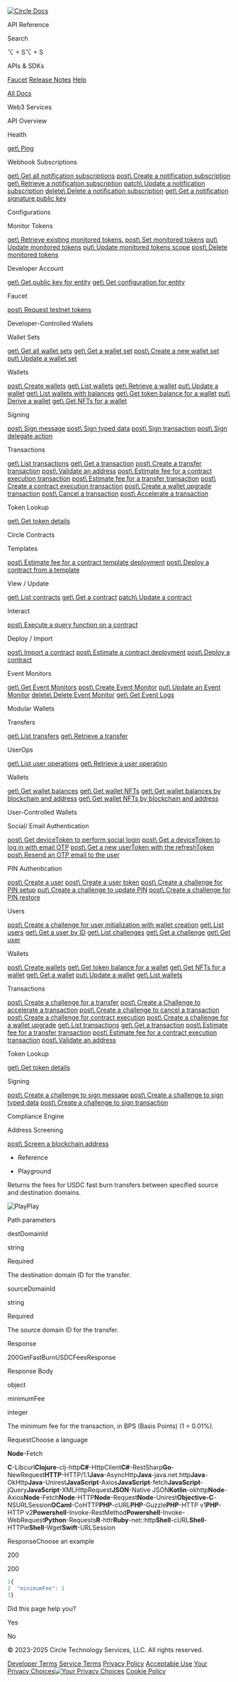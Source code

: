 [![Circle Docs](https://developers.circle.com/logo.svg)](https://developers.circle.com/)

API Reference

Search

⌥ \+ S⌥ \+ S

APIs & SDKs

[Faucet](https://faucet.circle.com/) [Release Notes](https://developers.circle.com/release-notes "Release Notes") [Help](https://support.usdc.circle.com/hc/en-us/p/contactus "Help")

[All Docs](https://developers.circle.com/)

Web3 Services

API Overview

Health

[get\\
Ping](https://developers.circle.com/api-reference/w3s/common/ping)

Webhook Subscriptions

[get\\
Get all notification subscriptions](https://developers.circle.com/api-reference/w3s/common/get-subscriptions) [post\\
Create a notification subscription](https://developers.circle.com/api-reference/w3s/common/create-subscription) [get\\
Retrieve a notification subscription](https://developers.circle.com/api-reference/w3s/common/get-subscription) [patch\\
Update a notification subscription](https://developers.circle.com/api-reference/w3s/common/update-subscription) [delete\\
Delete a notification subscription](https://developers.circle.com/api-reference/w3s/common/delete-subscription) [get\\
Get a notification signature public key](https://developers.circle.com/api-reference/w3s/common/get-notification-signature)

Configurations

Monitor Tokens

[get\\
Retrieve existing monitored tokens.](https://developers.circle.com/api-reference/w3s/programmable-wallets/list-monitored-tokens) [post\\
Set monitored tokens](https://developers.circle.com/api-reference/w3s/programmable-wallets/create-monitored-tokens) [put\\
Update monitored tokens](https://developers.circle.com/api-reference/w3s/programmable-wallets/update-monitored-tokens) [put\\
Update monitored tokens scope](https://developers.circle.com/api-reference/w3s/programmable-wallets/update-monitored-tokens-scope) [post\\
Delete monitored tokens](https://developers.circle.com/api-reference/w3s/programmable-wallets/delete-monitored-tokens)

Developer Account

[get\\
Get public key for entity](https://developers.circle.com/api-reference/w3s/programmable-wallets/get-public-key) [get\\
Get configuration for entity](https://developers.circle.com/api-reference/w3s/programmable-wallets/get-entity-config)

Faucet

[post\\
Request testnet tokens](https://developers.circle.com/api-reference/w3s/programmable-wallets/request-testnet-tokens)

Developer-Controlled Wallets

Wallet Sets

[get\\
Get all wallet sets](https://developers.circle.com/api-reference/w3s/developer-controlled-wallets/get-wallet-sets) [get\\
Get a wallet set](https://developers.circle.com/api-reference/w3s/developer-controlled-wallets/get-wallet-set) [post\\
Create a new wallet set](https://developers.circle.com/api-reference/w3s/developer-controlled-wallets/create-wallet-set) [put\\
Update a wallet set](https://developers.circle.com/api-reference/w3s/developer-controlled-wallets/update-wallet-set)

Wallets

[post\\
Create wallets](https://developers.circle.com/api-reference/w3s/developer-controlled-wallets/create-wallet) [get\\
List wallets](https://developers.circle.com/api-reference/w3s/developer-controlled-wallets/get-wallets) [get\\
Retrieve a wallet](https://developers.circle.com/api-reference/w3s/developer-controlled-wallets/get-wallet) [put\\
Update a wallet](https://developers.circle.com/api-reference/w3s/developer-controlled-wallets/update-wallet) [get\\
List wallets with balances](https://developers.circle.com/api-reference/w3s/developer-controlled-wallets/get-wallets-with-balances) [get\\
Get token balance for a wallet](https://developers.circle.com/api-reference/w3s/developer-controlled-wallets/list-wallet-balance) [put\\
Derive a wallet](https://developers.circle.com/api-reference/w3s/developer-controlled-wallets/derive-wallet) [get\\
Get NFTs for a wallet](https://developers.circle.com/api-reference/w3s/developer-controlled-wallets/list-wallet-nfts)

Signing

[post\\
Sign message](https://developers.circle.com/api-reference/w3s/developer-controlled-wallets/sign-message) [post\\
Sign typed data](https://developers.circle.com/api-reference/w3s/developer-controlled-wallets/sign-typed-data) [post\\
Sign transaction](https://developers.circle.com/api-reference/w3s/developer-controlled-wallets/sign-transaction) [post\\
Sign delegate action](https://developers.circle.com/api-reference/w3s/developer-controlled-wallets/sign-delegate-action)

Transactions

[get\\
List transactions](https://developers.circle.com/api-reference/w3s/developer-controlled-wallets/list-transactions) [get\\
Get a transaction](https://developers.circle.com/api-reference/w3s/developer-controlled-wallets/get-transaction) [post\\
Create a transfer transaction](https://developers.circle.com/api-reference/w3s/developer-controlled-wallets/create-developer-transaction-transfer) [post\\
Validate an address](https://developers.circle.com/api-reference/w3s/developer-controlled-wallets/create-validate-address) [post\\
Estimate fee for a contract execution transaction](https://developers.circle.com/api-reference/w3s/developer-controlled-wallets/create-transaction-estimate-fee) [post\\
Estimate fee for a transfer transaction](https://developers.circle.com/api-reference/w3s/developer-controlled-wallets/create-transfer-estimate-fee) [post\\
Create a contract execution transaction](https://developers.circle.com/api-reference/w3s/developer-controlled-wallets/create-developer-transaction-contract-execution) [post\\
Create a wallet upgrade transaction](https://developers.circle.com/api-reference/w3s/developer-controlled-wallets/create-developer-transaction-wallet-upgrade) [post\\
Cancel a transaction](https://developers.circle.com/api-reference/w3s/developer-controlled-wallets/create-developer-transaction-cancel) [post\\
Accelerate a transaction](https://developers.circle.com/api-reference/w3s/developer-controlled-wallets/create-developer-transaction-accelerate)

Token Lookup

[get\\
Get token details](https://developers.circle.com/api-reference/w3s/developer-controlled-wallets/get-token-id)

Circle Contracts

Templates

[post\\
Estimate fee for a contract template deployment](https://developers.circle.com/api-reference/w3s/smart-contract-platform/estimate-contract-template-deploy) [post\\
Deploy a contract from a template](https://developers.circle.com/api-reference/w3s/smart-contract-platform/deploy-contract-template)

View / Update

[get\\
List contracts](https://developers.circle.com/api-reference/w3s/smart-contract-platform/list-contracts) [get\\
Get a contract](https://developers.circle.com/api-reference/w3s/smart-contract-platform/get-contract) [patch\\
Update a contract](https://developers.circle.com/api-reference/w3s/smart-contract-platform/update-contract)

Interact

[post\\
Execute a query function on a contract](https://developers.circle.com/api-reference/w3s/smart-contract-platform/query-contract)

Deploy / Import

[post\\
Import a contract](https://developers.circle.com/api-reference/w3s/smart-contract-platform/import-contract) [post\\
Estimate a contract deployment](https://developers.circle.com/api-reference/w3s/smart-contract-platform/estimate-contract-deploy) [post\\
Deploy a contract](https://developers.circle.com/api-reference/w3s/smart-contract-platform/deploy-contract)

Event Monitors

[get\\
Get Event Monitors](https://developers.circle.com/api-reference/w3s/smart-contract-platform/get-event-monitors) [post\\
Create Event Monitor](https://developers.circle.com/api-reference/w3s/smart-contract-platform/create-event-monitor) [put\\
Update an Event Monitor](https://developers.circle.com/api-reference/w3s/smart-contract-platform/update-event-monitor) [delete\\
Delete Event Monitor](https://developers.circle.com/api-reference/w3s/smart-contract-platform/delete-event-monitor) [get\\
Get Event Logs](https://developers.circle.com/api-reference/w3s/smart-contract-platform/list-event-logs)

Modular Wallets

Transfers

[get\\
List transfers](https://developers.circle.com/api-reference/w3s/buidl/list-transfers) [get\\
Retrieve a transfer](https://developers.circle.com/api-reference/w3s/buidl/get-transfer)

UserOps

[get\\
List user operations](https://developers.circle.com/api-reference/w3s/buidl/list-user-ops) [get\\
Retrieve a user operation](https://developers.circle.com/api-reference/w3s/buidl/get-user-op)

Wallets

[get\\
Get wallet balances](https://developers.circle.com/api-reference/w3s/buidl/list-wallet-balances-by-id) [get\\
Get wallet NFTs](https://developers.circle.com/api-reference/w3s/buidl/list-wallet-nf-ts-by-id) [get\\
Get wallet balances by blockchain and address](https://developers.circle.com/api-reference/w3s/buidl/list-wallet-balances-by-blockchain-address) [get\\
Get wallet NFTs by blockchain and address](https://developers.circle.com/api-reference/w3s/buidl/list-wallet-nf-ts-by-blockchain-address)

User-Controlled Wallets

Social/ Email Authentication

[post\\
Get deviceToken to perform social login](https://developers.circle.com/api-reference/w3s/user-controlled-wallets/create-device-token-social-login) [post\\
Get a deviceToken to log in with email OTP](https://developers.circle.com/api-reference/w3s/user-controlled-wallets/create-device-token-email-login) [post\\
Get a new userToken with the refreshToken](https://developers.circle.com/api-reference/w3s/user-controlled-wallets/refresh-user-token) [post\\
Resend an OTP email to the user](https://developers.circle.com/api-reference/w3s/user-controlled-wallets/resend-otp)

PIN Authentication

[post\\
Create a user](https://developers.circle.com/api-reference/w3s/user-controlled-wallets/create-user) [post\\
Create a user token](https://developers.circle.com/api-reference/w3s/user-controlled-wallets/get-user-token) [post\\
Create a challenge for PIN setup](https://developers.circle.com/api-reference/w3s/user-controlled-wallets/create-user-pin-challenge) [put\\
Create a challenge to update PIN](https://developers.circle.com/api-reference/w3s/user-controlled-wallets/update-user-pin-challenge) [post\\
Create a challenge for PIN restore](https://developers.circle.com/api-reference/w3s/user-controlled-wallets/create-user-pin-restore-challenge)

Users

[post\\
Create a challenge for user initialization with wallet creation](https://developers.circle.com/api-reference/w3s/user-controlled-wallets/create-user-with-pin-challenge) [get\\
List users](https://developers.circle.com/api-reference/w3s/user-controlled-wallets/list-users) [get\\
Get a user by ID](https://developers.circle.com/api-reference/w3s/user-controlled-wallets/get-user) [get\\
List challenges](https://developers.circle.com/api-reference/w3s/user-controlled-wallets/list-user-challenges) [get\\
Get a challenge](https://developers.circle.com/api-reference/w3s/user-controlled-wallets/get-user-challenge) [get\\
Get user](https://developers.circle.com/api-reference/w3s/user-controlled-wallets/get-user-by-token)

Wallets

[post\\
Create wallets](https://developers.circle.com/api-reference/w3s/user-controlled-wallets/create-user-wallet) [get\\
Get token balance for a wallet](https://developers.circle.com/api-reference/w3s/user-controlled-wallets/list-wallet-balance) [get\\
Get NFTs for a wallet](https://developers.circle.com/api-reference/w3s/user-controlled-wallets/list-wallet-nfts) [get\\
Get a wallet](https://developers.circle.com/api-reference/w3s/user-controlled-wallets/get-wallet) [put\\
Update a wallet](https://developers.circle.com/api-reference/w3s/user-controlled-wallets/update-wallet) [get\\
List wallets](https://developers.circle.com/api-reference/w3s/user-controlled-wallets/list-wallets)

Transactions

[post\\
Create a challenge for a transfer](https://developers.circle.com/api-reference/w3s/user-controlled-wallets/create-user-transaction-transfer-challenge) [post\\
Create a Challenge to accelerate a transaction](https://developers.circle.com/api-reference/w3s/user-controlled-wallets/create-user-transaction-accelerate-challenge) [post\\
Create a challenge to cancel a transaction](https://developers.circle.com/api-reference/w3s/user-controlled-wallets/create-user-transaction-cancel-challenge) [post\\
Create a challenge for contract execution](https://developers.circle.com/api-reference/w3s/user-controlled-wallets/create-user-transaction-contract-execution-challenge) [post\\
Create a challenge for a wallet upgrade](https://developers.circle.com/api-reference/w3s/user-controlled-wallets/create-user-transaction-wallet-upgrade-challenge) [get\\
List transactions](https://developers.circle.com/api-reference/w3s/user-controlled-wallets/list-transactions) [get\\
Get a transaction](https://developers.circle.com/api-reference/w3s/user-controlled-wallets/get-transaction) [post\\
Estimate fee for a transfer transaction](https://developers.circle.com/api-reference/w3s/user-controlled-wallets/create-transfer-estimate-fee) [post\\
Estimate fee for a contract execution transaction](https://developers.circle.com/api-reference/w3s/user-controlled-wallets/create-transaction-estimate-fee) [post\\
Validate an address](https://developers.circle.com/api-reference/w3s/user-controlled-wallets/create-validate-address)

Token Lookup

[get\\
Get token details](https://developers.circle.com/api-reference/w3s/user-controlled-wallets/get-token-id)

Signing

[post\\
Create a challenge to sign message](https://developers.circle.com/api-reference/w3s/user-controlled-wallets/sign-user-message) [post\\
Create a challenge to sign typed data](https://developers.circle.com/api-reference/w3s/user-controlled-wallets/sign-user-typed-data) [post\\
Create a challenge to sign transaction](https://developers.circle.com/api-reference/w3s/user-controlled-wallets/sign-user-transaction)

Compliance Engine

Address Screening

[post\\
Screen a blockchain address](https://developers.circle.com/api-reference/w3s/compliance/screen-address)

- Reference

- Playground


Returns the fees for USDC fast burn transfers between specified source and destination domains.

![Play](https://developers.circle.com/customSVG/SolidPlay.svg)Play

Path parameters

destDomainId

string

Required

The destination domain ID for the transfer.

sourceDomainId

string

Required

The source domain ID for the transfer.

Response

200GetFastBurnUSDCFeesResponse

Response Body

object

minimumFee

integer

The minimum fee for the transaction, in BPS (Basis Points) (1 = 0.01%).

RequestChoose a language

**Node**-Fetch

**C**-Libcurl**Clojure**-clj-http**C#**-HttpClient**C#**-RestSharp**Go**-NewRequest**HTTP**-HTTP/1.1**Java**-AsyncHttp**Java**-java.net.http**Java**-OkHttp**Java**-Unirest**JavaScript**-Axios**JavaScript**-fetch**JavaScript**-jQuery**JavaScript**-XMLHttpRequest**JSON**-Native JSON**Kotlin**-okhttp**Node**-Axios**Node**-Fetch**Node**-HTTP**Node**-Request**Node**-Unirest**Objective-C**-NSURLSession**OCaml**-CoHTTP**PHP**-cURL**PHP**-Guzzle**PHP**-HTTP v1**PHP**-HTTP v2**Powershell**-Invoke-RestMethod**Powershell**-Invoke-WebRequest**Python**-Requests**R**-httr**Ruby**-net::http**Shell**-cURL**Shell**-HTTPie**Shell**-Wget**Swift**-URLSession

ResponseChoose an example

200

200

```js
1{
2  "minimumFee": 1
3}
```

Did this page help you?

Yes

No

© 2023-2025 Circle Technology Services, LLC. All rights reserved.

[Developer Terms](https://console.circle.com/legal/developer-terms) [Service Terms](https://console.circle.com/legal/service-terms) [Privacy Policy](https://www.circle.com/en/legal/privacy-policy) [Acceptable Use](https://console.circle.com/legal/acceptable-use-policy) [Your Privacy Choices![Your Privacy Choices](https://developers.circle.com/images/PrivacyOptions.svg)](https://developers.circle.com/api-reference/stablecoins/common/get-fast-burn-usdc-fees#) [Cookie Policy](https://www.circle.com/en/legal/cookie-policy?_gl=1*1xaj7mu*_ga*NjQyMTQ1ODkuMTY5MzU5MzE0OA..*_ga_GJDVPCQNRV*MTY5Mzk5NDg3MS4yMC4xLjE2OTM5OTYwNDEuNTUuMC4w)